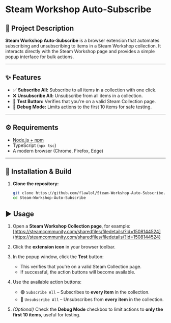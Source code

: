 # Steam Workshop Auto-Subscribe

## 🔧 Project Description
**Steam Workshop Auto-Subscribe** is a browser extension that automates subscribing and unsubscribing to items in a Steam Workshop collection. It interacts directly with the Steam Workshop page and provides a simple popup interface for bulk actions.

---

## ✨ Features
- ✅ **Subscribe All:** Subscribe to all items in a collection with one click.
- ❌ **Unsubscribe All:** Unsubscribe from all items in a collection.
- 🧪 **Test Button:** Verifies that you're on a valid Steam Collection page.
- 🐞 **Debug Mode:** Limits actions to the first 10 items for safe testing.

---

## ⚙️ Requirements
- [Node.js + npm](https://nodejs.org/)
- TypeScript (`npx tsc`)
- A modern browser (Chrome, Firefox, Edge)

---

## 🚀 Installation & Build

1. **Clone the repository:**
   ```bash
   git clone https://github.com/flawlol/Steam-Workshop-Auto-Subscribe.git
   cd Steam-Workshop-Auto-Subscribe
   ```


## ▶️ Usage

1. Open a **Steam Workshop Collection page**, for example:  
   [https://steamcommunity.com/sharedfiles/filedetails/?id=1508144524](https://steamcommunity.com/sharedfiles/filedetails/?id=1508144524)

2. Click the **extension icon** in your browser toolbar.

3. In the popup window, click the **Test** button:
   - This verifies that you're on a valid Steam Collection page.
   - If successful, the action buttons will become available.

4. Use the available action buttons:
   - 🟢 `Subscribe All` – Subscribes to **every item** in the collection.
   - 🔴 `Unsubscribe All` – Unsubscribes from **every item** in the collection.

5. *(Optional)* Check the **Debug Mode** checkbox to limit actions to **only the first 10 items**, useful for testing.
